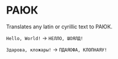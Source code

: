 # РАЮК

Translates any latin or cyrillic text to РАЮК.

`Hello, World!` -> `НЕЛЛО, ШОЯЛД!`

`Здарова, кложары!` -> `ПДАЯОФА, КЛОПНАЯУ!`